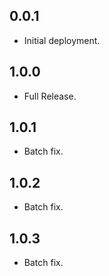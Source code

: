 ## 0.0.1

* Initial deployment.

## 1.0.0

* Full Release.

## 1.0.1

* Batch fix.

## 1.0.2

* Batch fix.

## 1.0.3

* Batch fix.
